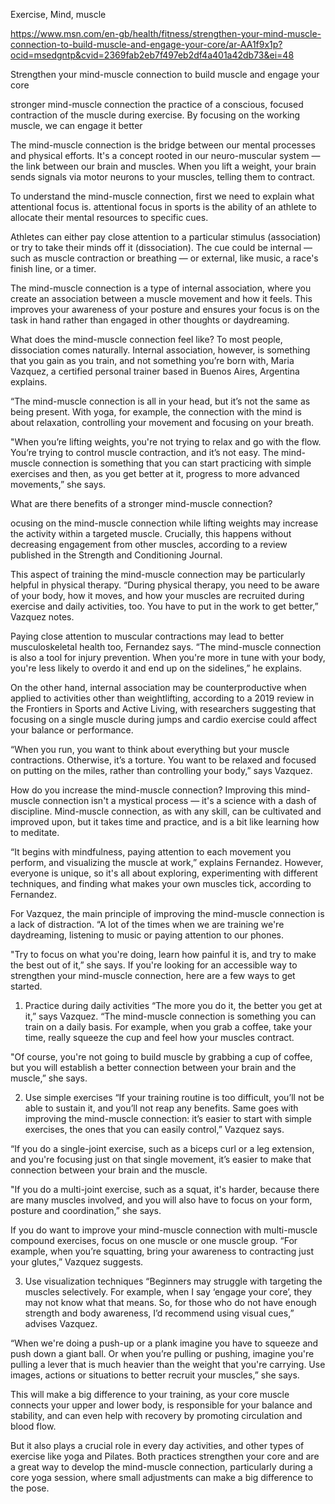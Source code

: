 Exercise, Mind, muscle

https://www.msn.com/en-gb/health/fitness/strengthen-your-mind-muscle-connection-to-build-muscle-and-engage-your-core/ar-AA1f9x1p?ocid=msedgntp&cvid=2369fab2eb7f497eb2df4a401a42db73&ei=48


Strengthen your mind-muscle connection to build muscle and engage your core

stronger mind-muscle connection
the practice of a conscious, focused contraction of the muscle during exercise. By focusing on the working muscle, we can engage it better

The mind-muscle connection is the bridge between our mental processes and physical efforts. It's a concept rooted in our neuro-muscular system — the link between our brain and muscles. When you lift a weight, your brain sends signals via motor neurons to your muscles, telling them to contract.


To understand the mind-muscle connection, first we need to explain what attentional focus is.
attentional focus in sports is the ability of an athlete to allocate their mental resources to specific cues.

Athletes can either pay close attention to a particular stimulus (association) or try to take their minds off it (dissociation). The cue could be internal — such as muscle contraction or breathing — or external, like music, a race's finish line, or a timer. 

The mind-muscle connection is a type of internal association, where you create an association between a muscle movement and how it feels. This improves your awareness of your posture and ensures your focus is on the task in hand rather than engaged in other thoughts or daydreaming. 

What does the mind-muscle connection feel like?
To most people, dissociation comes naturally. Internal association, however, is something that you gain as you train, and not something you’re born with, Maria Vazquez, a certified personal trainer based in Buenos Aires, Argentina explains.

“The mind-muscle connection is all in your head, but it’s not the same as being present. With yoga, for example, the connection with the mind is about relaxation, controlling your movement and focusing on your breath.

"When you’re lifting weights, you're not trying to relax and go with the flow. You’re trying to control muscle contraction, and it’s not easy. The mind-muscle connection is something that you can start practicing with simple exercises and then, as you get better at it, progress to more advanced movements,” she says.

What are there benefits of a stronger mind-muscle connection?

ocusing on the mind-muscle connection while lifting weights may increase the activity within a targeted muscle. Crucially, this happens without decreasing engagement from other muscles, according to a review published in the Strength and Conditioning Journal. 

This aspect of training the mind-muscle connection may be particularly helpful in physical therapy. “During physical therapy, you need to be aware of your body, how it moves, and how your muscles are recruited during exercise and daily activities, too. You have to put in the work to get better,” Vazquez notes. 

Paying close attention to muscular contractions may lead to better musculoskeletal health too, Fernandez says. “The mind-muscle connection is also a tool for injury prevention. When you're more in tune with your body, you're less likely to overdo it and end up on the sidelines,” he explains.  

On the other hand, internal association may be counterproductive when applied to activities other than weightlifting, according to a 2019 review in the Frontiers in Sports and Active Living, with researchers suggesting that focusing on a single muscle during jumps and cardio exercise could affect your balance or performance.

“When you run, you want to think about everything but your muscle contractions. Otherwise, it’s a torture. You want to be relaxed and focused on putting on the miles, rather than controlling your body,” says Vazquez.  

How do you increase the mind-muscle connection?
Improving this mind-muscle connection isn't a mystical process — it's a science with a dash of discipline. Mind-muscle connection, as with any skill, can be cultivated and improved upon, but it takes time and practice, and is a bit like learning how to meditate. 

“It begins with mindfulness, paying attention to each movement you perform, and visualizing the muscle at work,” explains Fernandez. However, everyone is unique, so it's all about exploring, experimenting with different techniques, and finding what makes your own muscles tick, according to Fernandez. 

For Vazquez, the main principle of improving the mind-muscle connection is a lack of distraction. “A lot of the times when we are training we're daydreaming, listening to music or paying attention to our phones. 

"Try to focus on what you're doing, learn how painful it is, and try to make the best out of it,” she says. If you're looking for an accessible way to strengthen your mind-muscle connection, here are a few ways to get started. 

1. Practice during daily activities
“The more you do it, the better you get at it,” says Vazquez. “The mind-muscle connection is something you can train on a daily basis. For example, when you grab a coffee, take your time, really squeeze the cup and feel how your muscles contract.

"Of course, you're not going to build muscle by grabbing a cup of coffee, but you will establish a better connection between your brain and the muscle,” she says. 

2. Use simple exercises
“If your training routine is too difficult, you’ll not be able to sustain it, and you’ll not reap any benefits. Same goes with improving the mind-muscle connection: it’s easier to start with simple exercises, the ones that you can easily control,” Vazquez says.

“If you do a single-joint exercise, such as a biceps curl or a leg extension, and you're focusing just on that single movement, it’s easier to make that connection between your brain and the muscle.

"If you do a multi-joint exercise, such as a squat, it's harder, because there are many muscles involved, and you will also have to focus on your form, posture and coordination,” she says. 

If you do want to improve your mind-muscle connection with multi-muscle compound exercises, focus on one muscle or one muscle group. “For example, when you’re squatting, bring your awareness to contracting just your glutes,” Vazquez suggests.

3. Use visualization techniques
“Beginners may struggle with targeting the muscles selectively. For example, when I say ‘engage your core’, they may not know what that means. So, for those who do not have enough strength and body awareness, I’d recommend using visual cues,” advises Vazquez. 

“When we're doing a push-up or a plank imagine you have to squeeze and push down a giant ball. Or when you’re pulling or pushing, imagine you're pulling a lever that is much heavier than the weight that you're carrying. Use images, actions or situations to better recruit your muscles,” she says.

This will make a big difference to your training, as your core muscle connects your upper and lower body, is responsible for your balance and stability, and can even help with recovery by promoting circulation and blood flow. 

But it also plays a crucial role in every day activities, and other types of exercise like yoga and Pilates. Both practices strengthen your core and are a great way to develop the mind-muscle connection, particularly during a core yoga session, where small adjustments can make a big difference to the pose. 

